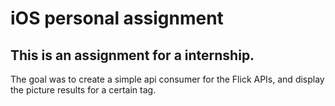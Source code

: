 # iOS personal assignment
## This is an assignment for a internship.

The goal was to create a simple api consumer for the Flick APIs, and display the picture results for a certain tag.
